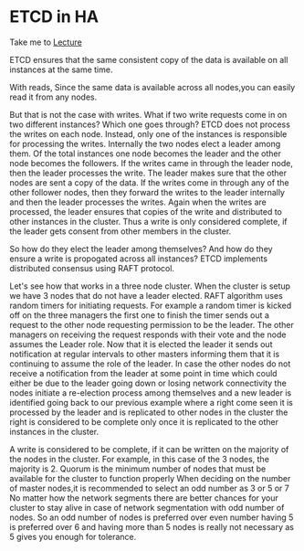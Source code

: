 # ETCD in HA

  Take me to [Lecture](https://kodekloud.com/courses/539883/lectures/9808331)
  
  
ETCD ensures that the same consistent copy of the data is available on all instances at the same time.

With reads, Since the same data is available across all nodes,you can easily read it from any nodes. 

But that is not the case with writes.
What if two write requests come in on two different instances? Which one goes through?
ETCD does not process the writes on each node.
Instead, only one of the instances is responsible for processing the writes. Internally
the two nodes elect a leader among them. Of the total instances one node becomes the leader and the other
node becomes the followers.
If the writes came in through the leader node, then the leader processes the write. The leader makes sure that the other nodes are sent a copy of the data.
If the writes come in through any of the other follower nodes, then they forward the writes to the leader internally and then the leader processes the writes. 
Again when the writes are processed, the leader ensures that copies of the write and distributed to other instances in the cluster.
Thus a write is only considered complete, if the leader gets consent from other members in the cluster.

So how do they elect the leader among themselves? And how do they ensure a write is propogated across all instances? 
ETCD implements distributed consensus using RAFT protocol.

Let's see how that works in a three node cluster.
When the cluster is setup we have 3 nodes that do not have a leader elected. RAFT algorithm uses
random timers for initiating requests.
For example a random timer is kicked off on the three managers the first one to finish the timer sends
out a request to the other node requesting permission to be the leader. The other managers on receiving
the request responds with their vote and the node assumes the Leader role. Now that it is elected the
leader it sends out notification at regular intervals to other masters informing them that it is continuing
to assume the role of the leader. In case the other nodes do not receive a notification from the leader
at some point in time which could either be due to the leader going down or losing network connectivity
the nodes initiate a re-election process among themselves and a new leader is identified going back
to our previous example where a right come seen it is processed by the leader and is replicated to other
nodes in the cluster the right is considered to be complete only once it is replicated to the other
instances in the cluster.

A write is considered to be complete, if it can be written on the majority of the nodes in the cluster. For example, in this case of the 3 nodes, the majority is 2.
 Quorum is the minimum number of nodes that must be available for the cluster to function properly
 When deciding on the number of master nodes,it is recommended to select an odd number as 3 or 5 or 7
 No matter how the network segments there are better chances for your cluster to stay alive in case of network segmentation with odd number of nodes.
So an odd number of nodes is preferred over even number having 5 is preferred over 6 and having
more than 5 nodes is really not necessary as 5 gives you enough for tolerance.
